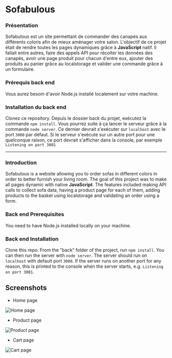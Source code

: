 # Sofabulous

### Présentation
Sofabulous est un site permettant de commander des canapés aux différents coloris afin de mieux aménager votre salon. L'objectif de ce projet était de rendre toutes les pages dynamiques grâce à **JavaScript** natif. 
Il fallait entre autres, faire des appels API pour récolter les données des canapés, avoir une page produit pour chacun d'entre eux, ajouter des produits au panier grâce au localstorage et valider une commande grâce à un formulaire.

### Prérequis back end
Vous aurez besoin d'avoir Node.js installé localement sur votre machine.

### Installation du back end
Clonez ce repository. Depuis le dossier back du projet, exécutez la commande `npm install`. Vous pourrez suite à ça lancer le serveur grâce à la commande `node server`. Ce dernier devrait s'exécuter sur `localhost` avec le port `3000` par défaut. Si le serveur s'exécute sur un autre port pour une quelconque raison, ce port devrait s'afficher dans la console, par exemple `Listening on port 3001`

_________________

### Introduction
Sofabulous is a website allowing you to order sofas in different colors in order to better furnish your living room. The goal of this project was to make all pages dynamic with native **JavaScript**.
The features included making API calls to collect sofa data, having a product page for each of them, adding products to the basket using localstorage and validating an order using a form.

### [](https://github.com/soonbtf/Sofabulous#back-end-prerequisites)Back end Prerequisites
You need to have Node.js installed locally on your machine.

### [](https://github.com/soonbtf/Sofabulous#back-end-installation)Back end Installation
Clone this repo. From the "back" folder of the project, run  `npm install`. You can then run the server with  `node server`. The server should run on  `localhost`  with default port  `3000`. If the server runs on another port for any reason, this is printed to the console when the server starts, e.g.  `Listening on port 3001`.

## Screenshots

- Home page

![Home page](https://user-images.githubusercontent.com/91732412/194862722-4974172d-909d-4782-ab37-38db0b092929.png)

- Product page

![Product page](https://user-images.githubusercontent.com/91732412/194862867-7829be1b-636b-47ba-b700-7a79c4636df4.png)

- Cart page

![Cart page](https://user-images.githubusercontent.com/91732412/194862951-61cbd84a-b510-4276-a4b4-f2548e3f4727.png)


